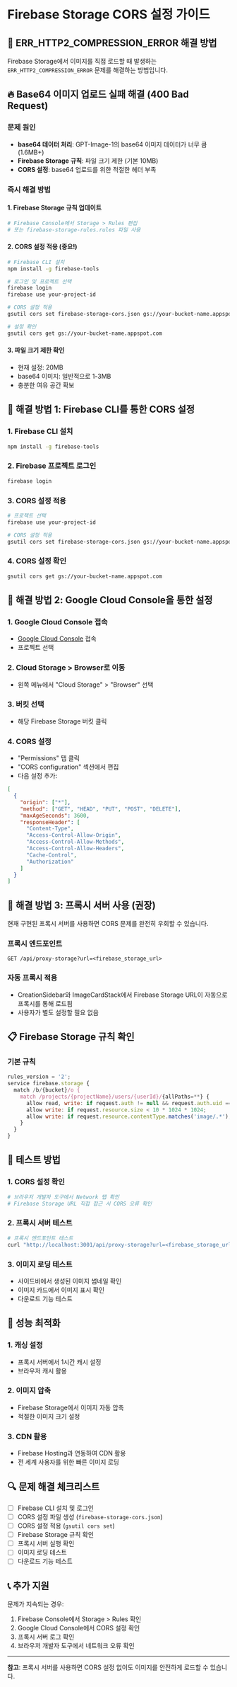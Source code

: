 # Firebase Storage CORS 설정 가이드

## 🚨 ERR_HTTP2_COMPRESSION_ERROR 해결 방법

Firebase Storage에서 이미지를 직접 로드할 때 발생하는 `ERR_HTTP2_COMPRESSION_ERROR` 문제를 해결하는 방법입니다.

## 🔥 Base64 이미지 업로드 실패 해결 (400 Bad Request)

### 문제 원인
- **base64 데이터 처리**: GPT-Image-1의 base64 이미지 데이터가 너무 큼 (1.6MB+)
- **Firebase Storage 규칙**: 파일 크기 제한 (기본 10MB)
- **CORS 설정**: base64 업로드를 위한 적절한 헤더 부족

### 즉시 해결 방법

#### 1. Firebase Storage 규칙 업데이트
```bash
# Firebase Console에서 Storage > Rules 편집
# 또는 firebase-storage-rules.rules 파일 사용
```

#### 2. CORS 설정 적용 (중요!)
```bash
# Firebase CLI 설치
npm install -g firebase-tools

# 로그인 및 프로젝트 선택
firebase login
firebase use your-project-id

# CORS 설정 적용
gsutil cors set firebase-storage-cors.json gs://your-bucket-name.appspot.com

# 설정 확인
gsutil cors get gs://your-bucket-name.appspot.com
```

#### 3. 파일 크기 제한 확인
- 현재 설정: 20MB
- base64 이미지: 일반적으로 1-3MB
- 충분한 여유 공간 확보

## 🔧 해결 방법 1: Firebase CLI를 통한 CORS 설정

### 1. Firebase CLI 설치
```bash
npm install -g firebase-tools
```

### 2. Firebase 프로젝트 로그인
```bash
firebase login
```

### 3. CORS 설정 적용
```bash
# 프로젝트 선택
firebase use your-project-id

# CORS 설정 적용
gsutil cors set firebase-storage-cors.json gs://your-bucket-name.appspot.com
```

### 4. CORS 설정 확인
```bash
gsutil cors get gs://your-bucket-name.appspot.com
```

## 🔧 해결 방법 2: Google Cloud Console을 통한 설정

### 1. Google Cloud Console 접속
- [Google Cloud Console](https://console.cloud.google.com/) 접속
- 프로젝트 선택

### 2. Cloud Storage > Browser로 이동
- 왼쪽 메뉴에서 "Cloud Storage" > "Browser" 선택

### 3. 버킷 선택
- 해당 Firebase Storage 버킷 클릭

### 4. CORS 설정
- "Permissions" 탭 클릭
- "CORS configuration" 섹션에서 편집
- 다음 설정 추가:

```json
[
  {
    "origin": ["*"],
    "method": ["GET", "HEAD", "PUT", "POST", "DELETE"],
    "maxAgeSeconds": 3600,
    "responseHeader": [
      "Content-Type",
      "Access-Control-Allow-Origin",
      "Access-Control-Allow-Methods",
      "Access-Control-Allow-Headers",
      "Cache-Control",
      "Authorization"
    ]
  }
]
```

## 🔧 해결 방법 3: 프록시 서버 사용 (권장)

현재 구현된 프록시 서버를 사용하면 CORS 문제를 완전히 우회할 수 있습니다.

### 프록시 엔드포인트
```
GET /api/proxy-storage?url=<firebase_storage_url>
```

### 자동 프록시 적용
- CreationSidebar와 ImageCardStack에서 Firebase Storage URL이 자동으로 프록시를 통해 로드됨
- 사용자가 별도 설정할 필요 없음

## 📋 Firebase Storage 규칙 확인

### 기본 규칙
```javascript
rules_version = '2';
service firebase.storage {
  match /b/{bucket}/o {
    match /projects/{projectName}/users/{userId}/{allPaths=**} {
      allow read, write: if request.auth != null && request.auth.uid == userId;
      allow write: if request.resource.size < 10 * 1024 * 1024;
      allow write: if request.resource.contentType.matches('image/.*');
    }
  }
}
```

## 🧪 테스트 방법

### 1. CORS 설정 확인
```bash
# 브라우저 개발자 도구에서 Network 탭 확인
# Firebase Storage URL 직접 접근 시 CORS 오류 확인
```

### 2. 프록시 서버 테스트
```bash
# 프록시 엔드포인트 테스트
curl "http://localhost:3001/api/proxy-storage?url=<firebase_storage_url>"
```

### 3. 이미지 로딩 테스트
- 사이드바에서 생성된 이미지 썸네일 확인
- 이미지 카드에서 이미지 표시 확인
- 다운로드 기능 테스트

## 🚀 성능 최적화

### 1. 캐싱 설정
- 프록시 서버에서 1시간 캐시 설정
- 브라우저 캐시 활용

### 2. 이미지 압축
- Firebase Storage에서 이미지 자동 압축
- 적절한 이미지 크기 설정

### 3. CDN 활용
- Firebase Hosting과 연동하여 CDN 활용
- 전 세계 사용자를 위한 빠른 이미지 로딩

## 🔍 문제 해결 체크리스트

- [ ] Firebase CLI 설치 및 로그인
- [ ] CORS 설정 파일 생성 (`firebase-storage-cors.json`)
- [ ] CORS 설정 적용 (`gsutil cors set`)
- [ ] Firebase Storage 규칙 확인
- [ ] 프록시 서버 실행 확인
- [ ] 이미지 로딩 테스트
- [ ] 다운로드 기능 테스트

## 📞 추가 지원

문제가 지속되는 경우:
1. Firebase Console에서 Storage > Rules 확인
2. Google Cloud Console에서 CORS 설정 확인
3. 프록시 서버 로그 확인
4. 브라우저 개발자 도구에서 네트워크 오류 확인

---

**참고**: 프록시 서버를 사용하면 CORS 설정 없이도 이미지를 안전하게 로드할 수 있습니다. 